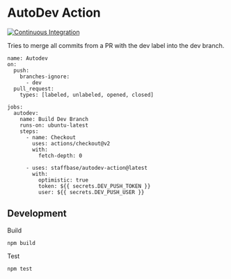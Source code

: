 # AutoDev Action

[![Continuous Integration](https://github.com/Staffbase/autodev-action/actions/workflows/main.yml/badge.svg)](https://github.com/Staffbase/autodev-action/actions/workflows/main.yml)

Tries to merge all commits from a PR with the dev label into the dev branch.

```
name: Autodev
on:
  push:
    branches-ignore:
      - dev
  pull_request:
    types: [labeled, unlabeled, opened, closed]

jobs:
  autodev:
    name: Build Dev Branch
    runs-on: ubuntu-latest
    steps:
      - name: Checkout
        uses: actions/checkout@v2
        with:
          fetch-depth: 0

      - uses: staffbase/autodev-action@latest
        with:
          optimistic: true
          token: ${{ secrets.DEV_PUSH_TOKEN }}
          user: ${{ secrets.DEV_PUSH_USER }}
```

## Development

Build

```
npm build
```

Test

```
npm test
```
